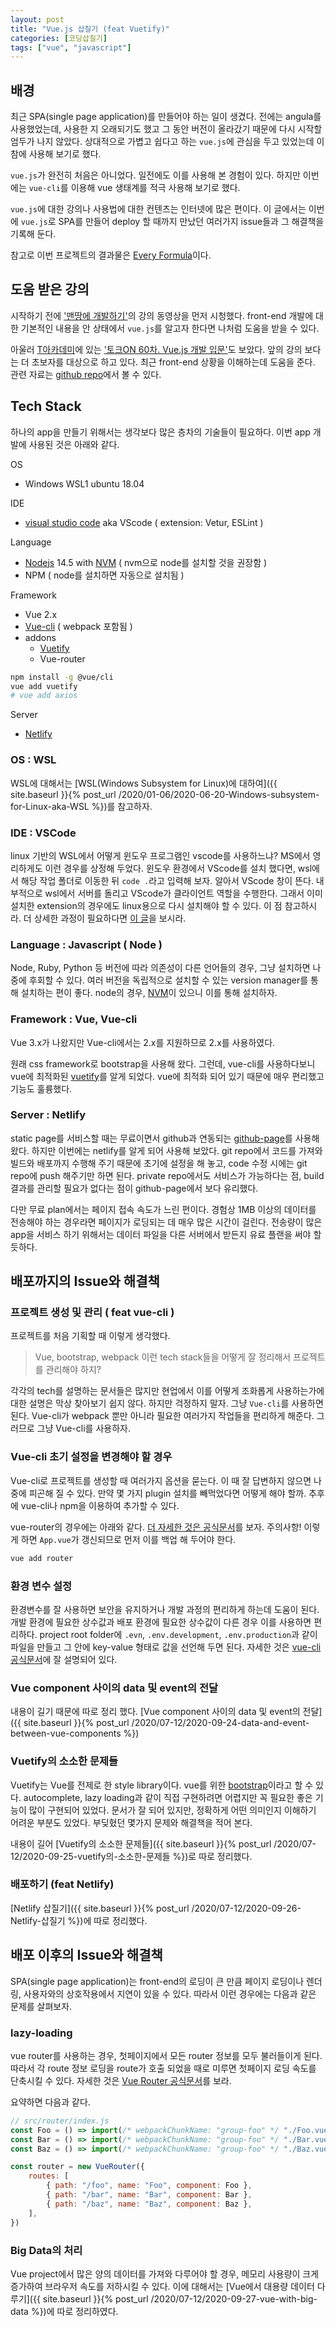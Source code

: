 ```yaml
---
layout: post
title: "Vue.js 삽질기 (feat Vuetify)"
categories: [코딩삽질기]
tags: ["vue", "javascript"]
---
```


## 배경

최근 SPA(single page application)를 만들어야 하는 일이 생겼다. 전에는 angula를 사용했었는데, 사용한 지 오래되기도 했고 그 동안 버전이 올라갔기 때문에 다시 시작할 엄두가 나지 않았다. 상대적으로 가볍고 쉽다고 하는 `vue.js`에 관심을 두고 있었는데 이 참에 사용해 보기로 했다.

`vue.js`가 완전히 처음은 아니었다. 일전에도 이를 사용해 본 경험이 있다. 하지만 이번에는 `vue-cli`를 이용해 vue 생태계를 적극 사용해 보기로 했다.

`vue.js`에 대한 강의나 사용법에 대한 컨텐츠는 인터넷에 많은 편이다. 이 글에서는 이번에 `vue.js`로 SPA를 만들어 deploy 할 때까지 만났던 여러가지 issue들과 그 해결책을 기록해 둔다.

참고로 이번 프로젝트의 결과물은 [Every Formula](https://every-formula.netlify.app/)이다.

## 도움 받은 강의

시작하기 전에 ['맨땅에 개발하기'](https://www.youtube.com/channel/UCZ6yPRDNz9bNWySjAv8kUng)의 강의 동영상을 먼저 시청했다. front-end 개발에 대한 기본적인 내용을 안 상태에서 `vue.js`를 알고자 한다면 나처럼 도움을 받을 수 있다.

아울러 [T아카데미](https://www.youtube.com/c/SKplanetTacademy/)에 있는 ['토크ON 60차. Vue.js 개발 입문'](https://www.youtube.com/playlist?list=PL9mhQYIlKEhfBqx304fEi7RTv9Y3alJdP)도 보았다. 앞의 강의 보다는 더 초보자를 대상으로 하고 있다. 최근 front-end 상황을 이해하는데 도움을 준다. 관련 자료는 [github repo](https://github.com/joshua1988/tacademy-vue)에서 볼 수 있다.

## Tech Stack

하나의 app을 만들기 위해서는 생각보다 많은 층차의 기술들이 필요하다. 이번 app 개발에 사용된 것은 아래와 같다.

OS

- Windows WSL1 ubuntu 18.04

IDE

- [visual studio code](https://code.visualstudio.com/) aka VScode ( extension: Vetur, ESLint )

Language

- [Nodejs](https://nodejs.org/) 14.5 with [NVM](https://github.com/nvm-sh/nvm) ( nvm으로 node를 설치할 것을 권장함 )
- NPM ( node를 설치하면 자동으로 설치됨 )

Framework

- Vue 2.x
- [Vue-cli](https://cli.vuejs.org/) ( webpack 포함됨 )
- addons
  - [Vuetify](https://vuetifyjs.com/)
  - Vue-router

```bash
npm install -g @vue/cli
vue add vuetify
# vue add axios
```

Server

- [Netlify](https://www.netlify.com/)

### OS : WSL

WSL에 대해서는 [WSL(Windows Subsystem for Linux)에 대하여]({{ site.baseurl }}{% post_url /2020/01-06/2020-06-20-Windows-subsystem-for-Linux-aka-WSL %})를 참고하자.

### IDE : VSCode

linux 기반의 WSL에서 어떻게 윈도우 프로그램인 vscode를 사용하느냐? MS에서 영리하게도 이런 경우를 상정해 두었다. 윈도우 환경에서 VScode를 설치 했다면, wsl에서 해당 작업 폴더로 이동한 뒤 `code .`라고 입력해 보자. 알아서 VScode 창이 뜬다. 내부적으로 wsl에서 서버를 돌리고 VScode가 클라이언트 역할을 수행한다. 그래서 이미 설치한 extension의 경우에도 linux용으로 다시 설치해야 할 수 있다. 이 점 참고하시라. 더 상세한 과정이 필요하다면 [이 글](https://gyeonghunkim.github.io/wsl-%ED%99%98%EA%B2%BD%EC%84%A4%EC%A0%95/install-VSCode-on-WSL/)을 보시라.

### Language : Javascript ( Node )

Node, Ruby, Python 등 버전에 따라 의존성이 다른 언어들의 경우, 그냥 설치하면 나중에 후회할 수 있다. 여러 버전을 독립적으로 설치할 수 있는 version manager를 통해 설치하는 편이 좋다. node의 경우, [NVM](https://github.com/nvm-sh/nvm)이 있으니 이를 통해 설치하자.

### Framework : Vue, Vue-cli

Vue 3.x가 나왔지만 Vue-cli에서는 2.x를 지원하므로 2.x를 사용하였다.

원래 css framework로 bootstrap을 사용해 왔다. 그런데, vue-cli를 사용하다보니 vue에 최적화된 [vuetify](https://vuetifyjs.com/en/)를 알게 되었다. vue에 최적화 되어 있기 때문에 매우 편리했고 기능도 훌륭했다.

### Server : Netlify

static page를 서비스할 때는 무료이면서 github과 연동되는 [github-page](https://pages.github.com/)를 사용해 왔다. 하지만 이번에는 netlify를 알게 되어 사용해 보았다. git repo에서 코드를 가져와 빌드와 배포까지 수행해 주기 때문에 초기에 설정을 해 놓고, code 수정 시에는 git repo에 push 해주기만 하면 된다. private repo에서도 서비스가 가능하다는 점, build 결과를 관리할 필요가 없다는 점이 github-page에서 보다 유리했다.

다만 무료 plan에서는 페이지 접속 속도가 느린 편이다. 경험상 1MB 이상의 데이터를 전송해야 하는 경우라면 페이지가 로딩되는 데 매우 많은 시간이 걸린다. 전송량이 많은 app을 서비스 하기 위해서는 데이터 파일을 다른 서버에서 받든지 유료 플랜을 써야 할 듯하다.

## 배포까지의 Issue와 해결책

### 프로젝트 생성 및 관리 ( feat vue-cli )

프로젝트를 처음 기획할 때 이렇게 생각했다.

> Vue, bootstrap, webpack 이런 tech stack들을 어떻게 잘 정리해서 프로젝트를 관리해야 하지?

각각의 tech를 설명하는 문서들은 많지만 현업에서 이를 어떻게 조화롭게 사용하는가에 대한 설명은 막상 찾아보기 쉽지 않다. 하지만 걱정하지 말자. 그냥 `Vue-cli`를 사용하면 된다. Vue-cli가 webpack 뿐만 아니라 필요한 여러가지 작업들을 편리하게 해준다. 그러므로 그냥 Vue-cli를 사용하자.

### Vue-cli 초기 설정을 변경해야 할 경우

Vue-cli로 프로젝트를 생성할 때 여러가지 옵션을 묻는다. 이 때 잘 답변하지 않으면 나중에 피곤해 질 수 있다. 만약 몇 가지 plugin 설치를 빼먹었다면 어떻게 해야 할까. 추후에 vue-cli나 npm을 이용하여 추가할 수 있다.

vue-router의 경우에는 아래와 같다. [더 자세한 것은 공식문서](https://router.vuejs.org/installation.html#vue-cli)를 보자. 주의사항! 이렇게 하면 `App.vue`가 갱신되므로 먼저 이를 백업 해 두어야 한다.

```bash
vue add router
```

### 환경 변수 설정

환경변수를 잘 사용하면 보안을 유지하거나 개발 과정의 편리하게 하는데 도움이 된다. 개발 환경에 필요한 상수값과 배포 환경에 필요한 상수값이 다른 경우 이를 사용하면 편리하다. project root folder에 `.evn`, `.env.development`, `.env.production`과 같이 파일을 만들고 그 안에 key-value 형태로 값을 선언해 두면 된다. 자세한 것은 [vue-cli 공식문서](https://cli.vuejs.org/guide/mode-and-env.html#example-staging-mode)에 잘 설명되어 있다.

### Vue component 사이의 data 및 event의 전달

내용이 길기 때문에 따로 정리 했다. [Vue component 사이의 data 및 event의 전달]({{ site.baseurl }}{% post_url /2020/07-12/2020-09-24-data-and-event-between-vue-components %})

### Vuetify의 소소한 문제들

Vuetify는 Vue를 전제로 한 style library이다. vue를 위한 [bootstrap](https://getbootstrap.com/)이라고 할 수 있다. autocomplete, lazy loading과 같이 직접 구현하려면 어렵지만 꼭 필요한 좋은 기능이 많이 구현되어 있었다. 문서가 잘 되어 있지만, 정확하게 어떤 의미인지 이해하기 어려운 부분도 있었다. 부딪혔던 몇가지 문제와 해결책을 적어 본다.

내용이 길어 [Vuetify의 소소한 문제들]({{ site.baseurl }}{% post_url /2020/07-12/2020-09-25-vuetify의-소소한-문제들 %})로 따로 정리했다.

### 배포하기 (feat Netlify)

[Netlify 삽질기]({{ site.baseurl }}{% post_url /2020/07-12/2020-09-26-Netlify-삽질기 %})에 따로 정리했다.

## 배포 이후의 Issue와 해결책

SPA(single page application)는 front-end의 로딩이 큰 만큼 페이지 로딩이나 렌더링, 사용자와의 상호작용에서 지연이 있을 수 있다. 따라서 이런 경우에는 다음과 같은 문제를 살펴보자.

### lazy-loading

vue router를 사용하는 경우, 첫페이지에서 모든 router 정보를 모두 불러들이게 된다. 따라서 각 route 정보 로딩을 route가 호출 되었을 때로 미루면 첫페이지 로딩 속도를 단축시킬 수 있다. 자세한 것은 [Vue Router 공식문서](https://router.vuejs.org/kr/guide/advanced/lazy-loading.html)를 보라.

요약하면 다음과 같다.

```js
// src/router/index.js
const Foo = () => import(/* webpackChunkName: "group-foo" */ "./Foo.vue")
const Bar = () => import(/* webpackChunkName: "group-foo" */ "./Bar.vue")
const Baz = () => import(/* webpackChunkName: "group-foo" */ "./Baz.vue")

const router = new VueRouter({
    routes: [
        { path: "/foo", name: "Foo", component: Foo },
        { path: "/bar", name: "Bar", component: Bar },
        { path: "/baz", name: "Baz", component: Baz },
    ],
})
```

### Big Data의 처리

Vue project에서 많은 양의 데이터를 가져와 다루어야 할 경우, 메모리 사용량이 크게 증가하여 브라우저 속도를 저하시킬 수 있다. 이에 대해서는 [Vue에서 대용량 데이터 다루기]({{ site.baseurl }}{% post_url /2020/07-12/2020-09-27-vue-with-big-data %})에 따로 정리하였다.
